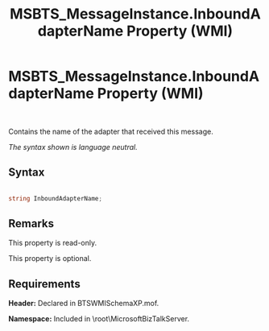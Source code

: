 ﻿---
title: MSBTS_MessageInstance.InboundAdapterName Property (WMI)
TOCTitle: MSBTS_MessageInstance.InboundAdapterName Property (WMI)
ms:assetid: fd15d785-c49d-4e0e-86d5-8d204131b1c3
ms:mtpsurl: https://msdn.microsoft.com/library/Aa562117(v=BTS.80)
ms:contentKeyID: 51533682
ms.date: 08/30/2017
mtps_version: v=BTS.80
---

# MSBTS\_MessageInstance.InboundAdapterName Property (WMI)

 

Contains the name of the adapter that received this message.

*The syntax shown is language neutral.*

## Syntax

```C#
  
string InboundAdapterName;  
```

## Remarks

This property is read-only.

This property is optional.

## Requirements

**Header:** Declared in BTSWMISchemaXP.mof.

**Namespace:** Included in \\root\\MicrosoftBizTalkServer.

